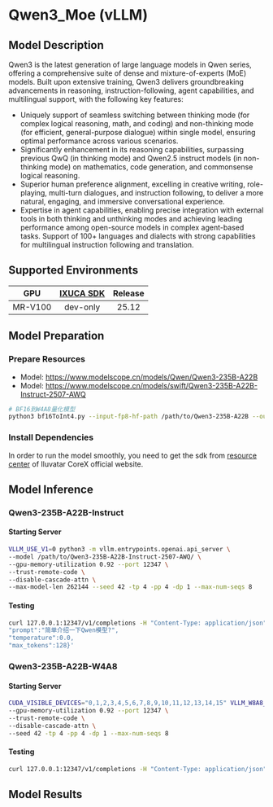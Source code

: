 # Qwen3_Moe (vLLM)

## Model Description

Qwen3 is the latest generation of large language models in Qwen series, offering a comprehensive suite of dense and mixture-of-experts (MoE) models. Built upon extensive training, Qwen3 delivers groundbreaking advancements in reasoning, instruction-following, agent capabilities, and multilingual support, with the following key features:

- Uniquely support of seamless switching between thinking mode (for complex logical reasoning, math, and coding) and non-thinking mode (for efficient, general-purpose dialogue) within single model, ensuring optimal performance across various scenarios.
- Significantly enhancement in its reasoning capabilities, surpassing previous QwQ (in thinking mode) and Qwen2.5 instruct models (in non-thinking mode) on mathematics, code generation, and commonsense logical reasoning.
- Superior human preference alignment, excelling in creative writing, role-playing, multi-turn dialogues, and instruction following, to deliver a more natural, engaging, and immersive conversational experience.
- Expertise in agent capabilities, enabling precise integration with external tools in both thinking and unthinking modes and achieving leading performance among open-source models in complex agent-based tasks.
Support of 100+ languages and dialects with strong capabilities for multilingual instruction following and translation.

## Supported Environments

| GPU    | [IXUCA SDK](https://gitee.com/deep-spark/deepspark#%E5%A4%A9%E6%95%B0%E6%99%BA%E7%AE%97%E8%BD%AF%E4%BB%B6%E6%A0%88-ixuca) | Release |
| :----: | :----: | :----: |
| MR-V100 | dev-only | 25.12 |

## Model Preparation

### Prepare Resources

- Model: <https://www.modelscope.cn/models/Qwen/Qwen3-235B-A22B>
- Model: <https://www.modelscope.cn/models/swift/Qwen3-235B-A22B-Instruct-2507-AWQ>

```bash
# BF16到W4A8量化模型
python3 bf16ToInt4.py --input-fp8-hf-path /path/to/Qwen3-235B-A22B --output-int8-hf-path ./Qwen3-235B-A22B-w4a8-TN --group-size -1 --format TN --version 2 
```

### Install Dependencies

In order to run the model smoothly, you need to get the sdk from [resource
center](https://support.iluvatar.com/#/ProductLine?id=2) of Iluvatar CoreX official website.

## Model Inference

### Qwen3-235B-A22B-Instruct
#### Starting Server
```bash
VLLM_USE_V1=0 python3 -m vllm.entrypoints.openai.api_server \
--model /path/to/Qwen3-235B-A22B-Instruct-2507-AWQ/ \
--gpu-memory-utilization 0.92 --port 12347 \
--trust-remote-code \
--disable-cascade-attn \
--max-model-len 262144 --seed 42 -tp 4 -pp 4 -dp 1 --max-num-seqs 8
```

#### Testing
```bash
curl 127.0.0.1:12347/v1/completions -H "Content-Type: application/json" -d '{"model":"/path/to/Qwen3-235B-A22B-Instruct-2507-AWQ/",
"prompt":"简单介绍一下Qwen模型?",
"temperature":0.0,
"max_tokens":128}'
```

### Qwen3-235B-A22B-W4A8
#### Starting Server
```bash
CUDA_VISIBLE_DEVICES="0,1,2,3,4,5,6,7,8,9,10,11,12,13,14,15" VLLM_W8A8_MOE_USE_W4A8=1 VLLM_USE_V1=1 \ python3 -m vllm.entrypoints.openai.api_server --model ./Qwen3-235B-A22B-w4a8-TN \
--gpu-memory-utilization 0.92 --port 12347 \
--trust-remote-code \
--disable-cascade-attn \ 
--seed 42 -tp 4 -pp 4 -dp 1 --max-num-seqs 8
```

#### Testing
```bash
curl 127.0.0.1:12347/v1/completions -H "Content-Type: application/json" -d '{"model":"./Qwen3-235B-A22B-w4a8-TN", "prompt":"简单介绍一下Qwen3模型?", "temperature":0.0, "max_tokens":128}'
```

## Model Results
